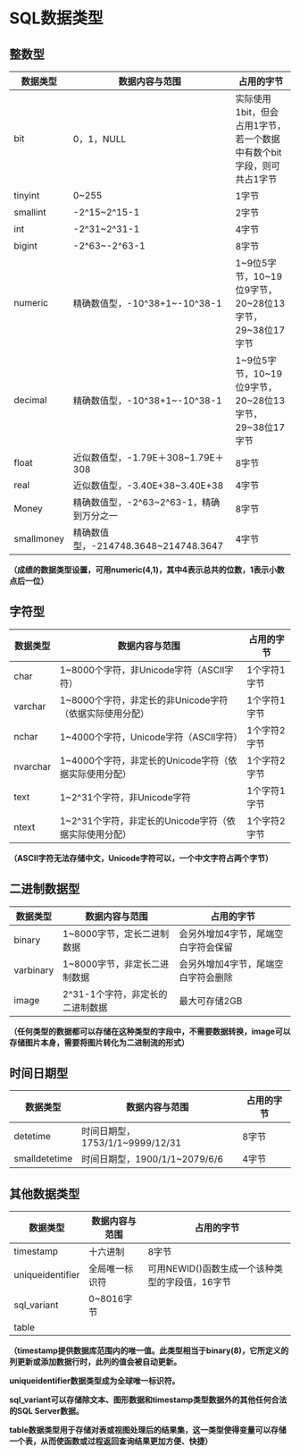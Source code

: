 # SQL数据类型

## 整数型

| 数据类型   | 数据内容与范围                           | 占用的字节                                                   |
| ---------- | ---------------------------------------- | ------------------------------------------------------------ |
| bit        | 0，1，NULL                               | 实际使用1bit，但会占用1字节，若一个数据中有数个bit字段，则可共占1字节 |
| tinyint    | 0~255                                    | 1字节                                                        |
| smallint   | -2^15~2^15-1                             | 2字节                                                        |
| int        | -2^31~2^31-1                             | 4字节                                                        |
| bigint     | -2^63~-2^63-1                            | 8字节                                                        |
| numeric    | 精确数值型，-10^38+1~-10^38-1            | 1~9位5字节，10~19位9字节，20~28位13字节，29~38位17字节       |
| decimal    | 精确数值型，-10^38+1~-10^38-1            | 1~9位5字节，10~19位9字节，20~28位13字节，29~38位17字节       |
| float      | 近似数值型，-1.79E＋308~1.79E＋308       | 8字节                                                        |
| real       | 近似数值型，-3.40E+38~3.40E+38           | 4字节                                                        |
| Money      | 精确数值型，-2^63~2^63-1，精确到万分之一 | 8字节                                                        |
| smallmoney | 精确数值型，-214748.3648~214748.3647     | 4字节                                                        |

**（成绩的数据类型设置，可用numeric(4,1)，其中4表示总共的位数，1表示小数点后一位）**

## 字符型

| 数据类型 | 数据内容与范围                                          | 占用的字节   |
| -------- | ------------------------------------------------------- | ------------ |
| char     | 1~8000个字符，非Unicode字符（ASCII字符）                | 1个字符1字节 |
| varchar  | 1~8000个字符，非定长的非Unicode字符（依据实际使用分配） | 1个字符1字节 |
| nchar    | 1~4000个字符，Unicode字符（ASCII字符）                  | 1个字符2字节 |
| nvarchar | 1~4000个字符，非定长的Unicode字符（依据实际使用分配）   | 1个字符2字节 |
| text     | 1~2^31个字符，非Unicode字符                             | 1个字符1字节 |
| ntext    | 1~2^31个字符，非定长的Unicode字符（依据实际使用分配）   | 1个字符2字节 |

**（ASCII字符无法存储中文，Unicode字符可以，一个中文字符占两个字节）**

## 二进制数据型

| 数据类型  | 数据内容与范围                   | 占用的字节                          |
| --------- | -------------------------------- | ----------------------------------- |
| binary    | 1~8000字节，定长二进制数据       | 会另外增加4字节，尾端空白字符会保留 |
| varbinary | 1~8000字节，非定长二进制数据     | 会另外增加4字节，尾端空白字符会删除 |
| image     | 2^31-1个字符，非定长的二进制数据 | 最大可存储2GB                       |

**（任何类型的数据都可以存储在这种类型的字段中，不需要数据转换，image可以存储图片本身，需要将图片转化为二进制流的形式）**

## 时间日期型

| 数据类型      | 数据内容与范围                  | 占用的字节 |
| ------------- | ------------------------------- | ---------- |
| detetime      | 时间日期型，1753/1/1~9999/12/31 | 8字节      |
| smalldetetime | 时间日期型，1900/1/1~2079/6/6   | 4字节      |

## 其他数据类型

| 数据类型         | 数据内容与范围 | 占用的字节                                      |
| ---------------- | -------------- | ----------------------------------------------- |
| timestamp        | 十六进制       | 8字节                                           |
| uniqueidentifier | 全局唯一标识符 | 可用NEWID()函数生成一个该种类型的字段值，16字节 |
| sql_variant      | 0~8016字节     |                                                 |
| table            |                |                                                 |

**（timestamp提供数据库范围内的唯一值。此类型相当于binary(8)，它所定义的列更新或添加数据行时，此列的值会被自动更新。**

**uniqueidentifier数据类型成为全球唯一标识符。**

**sql_variant可以存储除文本、图形数据和timestamp类型数据外的其他任何合法的SQL Server数据。**

**table数据类型用于存储对表或视图处理后的结果集，这一类型使得变量可以存储一个表，从而使函数或过程返回查询结果更加方便、快捷）**